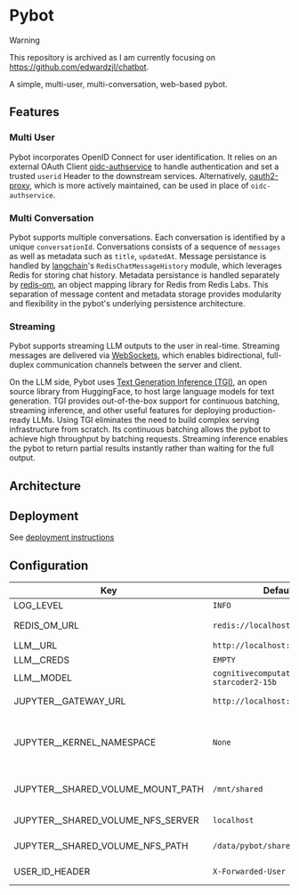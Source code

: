 # Pybot

> [!WARNING]  
> This repository is archived as I am currently focusing on <https://github.com/edwardzjl/chatbot>.

A simple, multi-user, multi-conversation, web-based pybot.

## Features

### Multi User

Pybot incorporates OpenID Connect for user identification. It relies on an external OAuth Client [oidc-authservice](https://github.com/arrikto/oidc-authservice) to handle authentication and set a trusted `userid` Header to the downstream services. Alternatively, [oauth2-proxy](https://github.com/oauth2-proxy/oauth2-proxy), which is more actively maintained, can be used in place of `oidc-authservice`.

### Multi Conversation

Pybot supports multiple conversations. Each conversation is identified by a unique `conversationId`. Conversations consists of a sequence of `messages` as well as metadata such as `title`, `updatedAt`. Message persistance is handled by [langchain](https://github.com/langchain-ai/langchain)'s `RedisChatMessageHistory` module, which leverages Redis for storing chat history. Metadata persistance is handled separately by [redis-om](https://github.com/redis/redis-om-python), an object mapping library for Redis from Redis Labs. This separation of message content and metadata storage provides modularity and flexibility in the pybot's underlying persistence architecture.

### Streaming

Pybot supports streaming LLM outputs to the user in real-time. Streaming messages are delivered via [WebSockets](https://developer.mozilla.org/en-US/docs/Web/API/WebSockets_API), which enables bidirectional, full-duplex communication channels between the server and client.

On the LLM side, Pybot uses [Text Generation Inference (TGI)](https://github.com/huggingface/text-generation-inference), an open source library from HuggingFace, to host large language models for text generation. TGI provides out-of-the-box support for continuous batching, streaming inference, and other useful features for deploying production-ready LLMs.
Using TGI eliminates the need to build complex serving infrastructure from scratch. Its continuous batching allows the pybot to achieve high throughput by batching requests. Streaming inference enables the pybot to return partial results instantly rather than waiting for the full output.

## Architecture

## Deployment

See [deployment instructions](./manifests/README.md)

## Configuration

Key | Default Value | Description
---|---|---
LOG_LEVEL | `INFO` | log level
REDIS_OM_URL | `redis://localhost:6379` | Redis url to persist messages and metadata
LLM__URL | `http://localhost:8080` | LLM service url
LLM__CREDS | `EMPTY` | LLM service credentials
LLM__MODEL | `cognitivecomputations/dolphincoder-starcoder2-15b` | LLM model name
JUPYTER__GATEWAY_URL | `http://localhost:8888` | URL of the Jupyter Enterprise Gateway.
JUPYTER__KERNEL_NAMESPACE | `None` | Namespace to start the kernel in. If not set, a new namespace will be created in form of `${KERNEL_USERNAME}-${UUID}.`
JUPYTER__SHARED_VOLUME_MOUNT_PATH | `/mnt/shared` | Path to mount the shared volume in the kernel container.
JUPYTER__SHARED_VOLUME_NFS_SERVER | `localhost` | NFS server to mount the shared volume from.
JUPYTER__SHARED_VOLUME_NFS_PATH | `/data/pybot/shared` | Path to the shared volume on the NFS server.
USER_ID_HEADER | `X-Forwarded-User` | Header to use for user identification.
